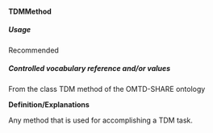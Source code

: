 #### TDMMethod

##### Usage

Recommended

##### Controlled vocabulary reference and/or values

From the class TDM method of the OMTD-SHARE ontology

**Definition/Explanations**

Any method that is used for accomplishing a TDM task.

